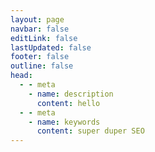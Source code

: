 ```yaml
---
layout: page
navbar: false
editLink: false
lastUpdated: false
footer: false
outline: false
head:
  - - meta
    - name: description
      content: hello
  - - meta
    - name: keywords
      content: super duper SEO
---
```


<script setup>
import Main from './Resume.vue'
</script>

<Main />
